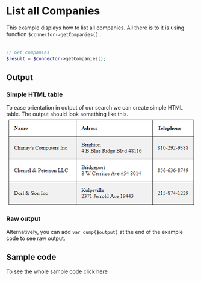 # List all Companies
This example displays how to list all companies. All there is to it is using function ```$connector->getCompanies()``` .

```php

// Get companies
$result = $connector->getCompanies();

```

## Output

### Simple HTML table
To ease orientation in output of our search we can create simple HTML table. The output should look something like this.
![example output](Images/sample_output.PNG)

### Raw output
Alternatively, you can add ```var_dump($output)``` at the end of the example code to see raw output.

## Sample code
To see the whole sample code click [here](sample_code.php)